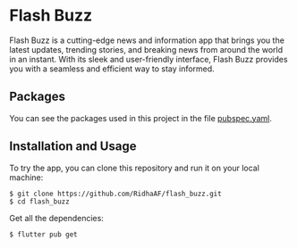 # Flash Buzz

Flash Buzz is a cutting-edge news and information app that brings you the latest updates, trending stories, and breaking news from around the world in an instant. With its sleek and user-friendly interface, Flash Buzz provides you with a seamless and efficient way to stay informed.

## Packages

You can see the packages used in this project in the file [pubspec.yaml](pubspec.yaml).

## Installation and Usage

To try the app, you can clone this repository and run it on your local machine:

```
$ git clone https://github.com/RidhaAF/flash_buzz.git
$ cd flash_buzz
```

Get all the dependencies:

```
$ flutter pub get
```
